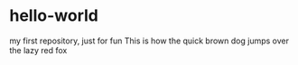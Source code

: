 # hello-world
my first repository, just for fun
This is how the quick brown dog jumps over the lazy red fox
